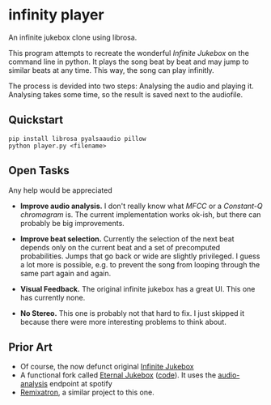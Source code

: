 # infinity player

An infinite jukebox clone using librosa.

This program attempts to recreate the wonderful *Infinite Jukebox* on the
command line in python.  It plays the song beat by beat and may jump to similar
beats at any time. This way, the song can play infinitly.

The process is devided into two steps: Analysing the audio and playing it.
Analysing takes some time, so the result is saved next to the audiofile.

## Quickstart

    pip install librosa pyalsaaudio pillow
    python player.py <filename>

## Open Tasks

Any help would be appreciated

-   **Improve audio analysis.** I don't really know what *MFCC* or a
    *Constant-Q chromagram* is. The current implementation works ok-ish, but
    there can probably be big improvements.

-   **Improve beat selection.** Currently the selection of the next beat
    depends only on the current beat and a set of precomputed probabilities.
    Jumps that go back or wide are slightly privileged. I guess a lot more is
    possible, e.g. to prevent the song from looping through the same part again
    and again.

-   **Visual Feedback.** The original infinite jukebox has a great UI. This one
    has currently none.

-   **No Stereo.** This one is probably not that hard to fix. I just skipped it
    because there were more interesting problems to think about.

## Prior Art

-   Of course, the now defunct original [Infinite
    Jukebox](http://labs.echonest.com/Uploader/)
-   A functional fork called [Eternal Jukebox](https://eternal.abimon.org/)
    ([code](https://github.com/UnderMybrella/EternalJukebox)). It uses the
    [audio-analysis](https://developer.spotify.com/web-api/get-audio-analysis/)
    endpoint at spotify
-   [Remixatron](https://github.com/drensin/Remixatron), a similar project to
    this one.
